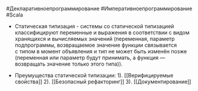 #Декларативноепрограммирование #Императивноепрограммирование #Scala

* Статическая типизация - системы со статической типизацией классифицируют переменные и выражения в соответствии с видом хранящихся и вычисляемых значений (переменная, параметр подпрограммы, возвращаемое значение функции связывается с типом в момент объявления и тип не может быть изменён позже (переменная или параметр будут принимать, а функция — возвращать значение только этого типа)).

* Преумущества статической типизации:
1). [[Верифицируемые свойства]]
2). [[Безопасный рефакторинг]]
3). [[Документирование]]